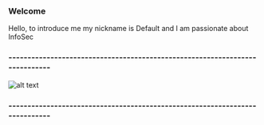 ### Welcome
Hello, to introduce me my nickname is Default and I am passionate about InfoSec 
### ----------------------------------------------------------------------------
![alt text](https://media.giphy.com/media/AOgRGoZsQMWv4F37w8/giphy.gif)
### ----------------------------------------------------------------------------
